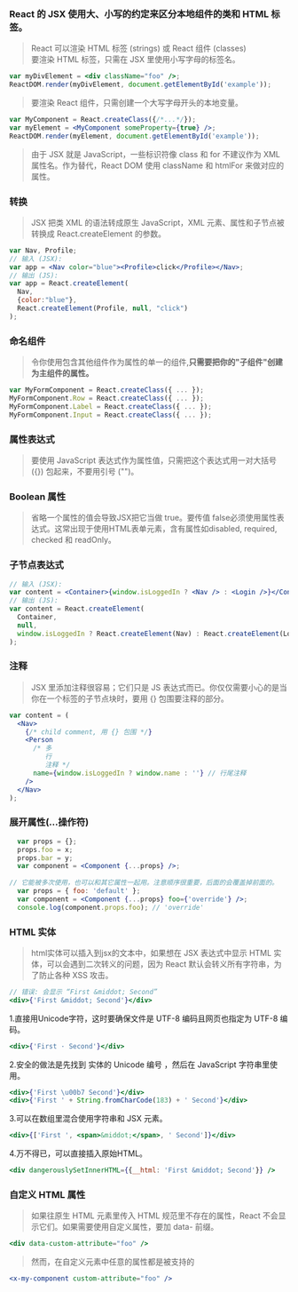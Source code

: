 ### React 的 JSX 使用大、小写的约定来区分本地组件的类和 HTML 标签。 
> React 可以渲染 HTML 标签 (strings) 或 React 组件 (classes)  
> 要渲染 HTML 标签，只需在 JSX 里使用小写字母的标签名。
```jsx
var myDivElement = <div className="foo" />;
ReactDOM.render(myDivElement, document.getElementById('example'));
```
> 要渲染 React 组件，只需创建一个大写字母开头的本地变量。

```jsx
var MyComponent = React.createClass({/*...*/});
var myElement = <MyComponent someProperty={true} />;
ReactDOM.render(myElement, document.getElementById('example'));
```

> 由于 JSX 就是 JavaScript，一些标识符像 class 和 for 不建议作为 XML 属性名。作为替代，React DOM 使用 className 和 htmlFor 来做对应的属性。

### 转换
> JSX 把类 XML 的语法转成原生 JavaScript，XML 元素、属性和子节点被转换成 React.createElement 的参数。

```jsx
var Nav, Profile;
// 输入 (JSX):
var app = <Nav color="blue"><Profile>click</Profile></Nav>;
// 输出 (JS):
var app = React.createElement(
  Nav,
  {color:"blue"},
  React.createElement(Profile, null, "click")
);
```

### 命名组件
> 令你使用包含其他组件作为属性的单一的组件,**只需要把你的"子组件"创建为主组件的属性。**

```jsx
var MyFormComponent = React.createClass({ ... });
MyFormComponent.Row = React.createClass({ ... });
MyFormComponent.Label = React.createClass({ ... });
MyFormComponent.Input = React.createClass({ ... });
```

### 属性表达式 
> 要使用 JavaScript 表达式作为属性值，只需把这个表达式用一对大括号 ({}) 包起来，不要用引号 ("")。

### Boolean 属性
> 省略一个属性的值会导致JSX把它当做 true。要传值 false必须使用属性表达式。这常出现于使用HTML表单元素，含有属性如disabled, required, checked 和 readOnly。

### 子节点表达式
```jsx
// 输入 (JSX):
var content = <Container>{window.isLoggedIn ? <Nav /> : <Login />}</Container>;
// 输出 (JS):
var content = React.createElement(
  Container,
  null,
  window.isLoggedIn ? React.createElement(Nav) : React.createElement(Login)
);
```
### 注释
> JSX 里添加注释很容易；它们只是 JS 表达式而已。你仅仅需要小心的是当你在一个标签的子节点块时，要用 {} 包围要注释的部分。

```jsx
var content = (
  <Nav>
    {/* child comment, 用 {} 包围 */}
    <Person
      /* 多
         行
         注释 */
      name={window.isLoggedIn ? window.name : ''} // 行尾注释
    />
  </Nav>
);
```
### 展开属性(...操作符)
```jsx
  var props = {};
  props.foo = x;
  props.bar = y;
  var component = <Component {...props} />;
  
// 它能被多次使用，也可以和其它属性一起用。注意顺序很重要，后面的会覆盖掉前面的。
  var props = { foo: 'default' };
  var component = <Component {...props} foo={'override'} />;
  console.log(component.props.foo); // 'override'
  ```
  
### HTML 实体
> html实体可以插入到jsx的文本中，如果想在 JSX 表达式中显示 HTML 实体，可以会遇到二次转义的问题，因为 React 默认会转义所有字符串，为了防止各种 XSS 攻击。
```jsx
// 错误: 会显示 “First &middot; Second”
<div>{'First &middot; Second'}</div>
```
1.直接用Unicode字符，这时要确保文件是 UTF-8 编码且网页也指定为 UTF-8 编码。         
```jsx
<div>{'First · Second'}</div>   
```    
2.安全的做法是先找到 实体的 Unicode 编号 ，然后在 JavaScript 字符串里使用。
```jsx
<div>{'First \u00b7 Second'}</div>
<div>{'First ' + String.fromCharCode(183) + ' Second'}</div>
```
3.可以在数组里混合使用字符串和 JSX 元素。
 ```jsx
 <div>{['First ', <span>&middot;</span>, ' Second']}</div>
 ```
4.万不得已，可以直接插入原始HTML。
```jsx
<div dangerouslySetInnerHTML={{__html: 'First &middot; Second'}} />
```

### 自定义 HTML 属性
> 如果往原生 HTML 元素里传入 HTML 规范里不存在的属性，React 不会显示它们。如果需要使用自定义属性，要加 data- 前缀。
```jsx
<div data-custom-attribute="foo" />
```
> 然而，在自定义元素中任意的属性都是被支持的 
```jsx
<x-my-component custom-attribute="foo" />
```